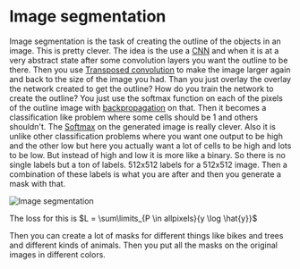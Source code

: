 # Image segmentation 

Image segmentation is the task of creating the outline of the objects in an image. This is pretty clever. The idea is the use a [CNN](CNN) and when it is at a very abstract state after some convolution layers you want the outline to be there. Then you use [Transposed convolution](Transposed%20convolution.md) to make the image larger again and back to the size of the image you had. Than you just overlay the overlay the network created to get the outline? How do you train the network to create the outline? You just use the softmax function on each of the pixels of the outline image with [backpropagation](backpropagation.md) on that. Then it becomes a classification like problem where some cells should be 1 and others shouldn't. The [Softmax](Softmax.md) on the generated image is really clever. Also it is unlike other classification problems where you want one output to be high and the other low but here you actually want a lot of cells to be high and lots to be low. But instead of high and low it is more like a binary. So there is no single labels but a ton of labels. 512x512 labels for a 512x512 image. Then a combination of these labels is what you are after and then you generate a mask with that.

![Image segmentation](Pasted%20image%2020220921150455.png)

The loss for this is $L = \sum\limits_{P \in allpixels}{y \log \hat{y}}$ 

Then you can create a lot of masks for different things like bikes and trees and different kinds of animals. Then you put all the masks on the original images in different colors.
